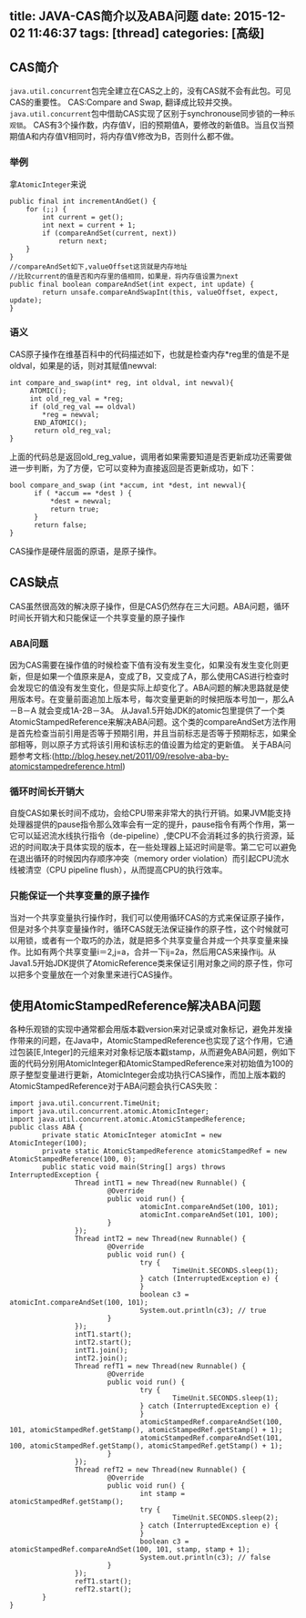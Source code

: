 title: JAVA-CAS简介以及ABA问题
date: 2015-12-02 11:46:37
tags: [thread]
categories: [高级]
---
## CAS简介
`java.util.concurrent`包完全建立在CAS之上的，没有CAS就不会有此包。可见CAS的重要性。 CAS:Compare and Swap, 翻译成比较并交换。 `java.util.concurrent`包中借助CAS实现了区别于synchronouse同步锁的一种`乐观锁`。
CAS有3个操作数，内存值V，旧的预期值A，要修改的新值B。当且仅当预期值A和内存值V相同时，将内存值V修改为B，否则什么都不做。
### 举例
拿`AtomicInteger`来说
```
public final int incrementAndGet() {
    for (;;) {
        int current = get();
        int next = current + 1;
        if (compareAndSet(current, next))
            return next;
    }
}
//compareAndSet如下,valueOffset这货就是内存地址
//比较current的值是否和内存里的值相同，如果是，将内存值设置为next
public final boolean compareAndSet(int expect, int update) {
        return unsafe.compareAndSwapInt(this, valueOffset, expect, update);
}
```

### 语义
CAS原子操作在维基百科中的代码描述如下，也就是检查内存*reg里的值是不是oldval，如果是的话，则对其赋值newval:
```
int compare_and_swap(int* reg, int oldval, int newval){
     ATOMIC();
     int old_reg_val = *reg;
     if (old_reg_val == oldval)
        *reg = newval;
      END_ATOMIC();
      return old_reg_val;
}
```
上面的代码总是返回old_reg_value，调用者如果需要知道是否更新成功还需要做进一步判断，为了方便，它可以变种为直接返回是否更新成功，如下：
```
bool compare_and_swap (int *accum, int *dest, int newval){
      if ( *accum == *dest ) {
          *dest = newval;
          return true;
      }
      return false;
}
```
CAS操作是硬件层面的原语，是原子操作。

## CAS缺点

CAS虽然很高效的解决原子操作，但是CAS仍然存在三大问题。ABA问题，循环时间长开销大和只能保证一个共享变量的原子操作

### ABA问题
因为CAS需要在操作值的时候检查下值有没有发生变化，如果没有发生变化则更新，但是如果一个值原来是A，变成了B，又变成了A，那么使用CAS进行检查时会发现它的值没有发生变化，但是实际上却变化了。ABA问题的解决思路就是使用版本号。在变量前面追加上版本号，每次变量更新的时候把版本号加一，那么A－B－A 就会变成1A-2B－3A。 从Java1.5开始JDK的atomic包里提供了一个类AtomicStampedReference来解决ABA问题。这个类的compareAndSet方法作用是首先检查当前引用是否等于预期引用，并且当前标志是否等于预期标志，如果全部相等，则以原子方式将该引用和该标志的值设置为给定的更新值。 关于ABA问题参考文档:(http://blog.hesey.net/2011/09/resolve-aba-by-atomicstampedreference.html)
### 循环时间长开销大
自旋CAS如果长时间不成功，会给CPU带来非常大的执行开销。如果JVM能支持处理器提供的pause指令那么效率会有一定的提升，pause指令有两个作用，第一它可以延迟流水线执行指令（de-pipeline）,使CPU不会消耗过多的执行资源，延迟的时间取决于具体实现的版本，在一些处理器上延迟时间是零。第二它可以避免在退出循环的时候因内存顺序冲突（memory order violation）而引起CPU流水线被清空（CPU pipeline flush），从而提高CPU的执行效率。
### 只能保证一个共享变量的原子操作
当对一个共享变量执行操作时，我们可以使用循环CAS的方式来保证原子操作，但是对多个共享变量操作时，循环CAS就无法保证操作的原子性，这个时候就可以用锁，或者有一个取巧的办法，就是把多个共享变量合并成一个共享变量来操作。比如有两个共享变量i＝2,j=a，合并一下ij=2a，然后用CAS来操作ij。从Java1.5开始JDK提供了AtomicReference类来保证引用对象之间的原子性，你可以把多个变量放在一个对象里来进行CAS操作。

## 使用AtomicStampedReference解决ABA问题
各种乐观锁的实现中通常都会用版本戳version来对记录或对象标记，避免并发操作带来的问题，在Java中，AtomicStampedReference<E>也实现了这个作用，它通过包装[E,Integer]的元组来对对象标记版本戳stamp，从而避免ABA问题，例如下面的代码分别用AtomicInteger和AtomicStampedReference来对初始值为100的原子整型变量进行更新，AtomicInteger会成功执行CAS操作，而加上版本戳的AtomicStampedReference对于ABA问题会执行CAS失败：
```
import java.util.concurrent.TimeUnit;
import java.util.concurrent.atomic.AtomicInteger;
import java.util.concurrent.atomic.AtomicStampedReference;
public class ABA {
        private static AtomicInteger atomicInt = new AtomicInteger(100);
        private static AtomicStampedReference atomicStampedRef = new AtomicStampedReference(100, 0);
        public static void main(String[] args) throws InterruptedException {
                Thread intT1 = new Thread(new Runnable() {
                        @Override
                        public void run() {
                                atomicInt.compareAndSet(100, 101);
                                atomicInt.compareAndSet(101, 100);
                        }
                });
                Thread intT2 = new Thread(new Runnable() {
                        @Override
                        public void run() {
                                try {
                                        TimeUnit.SECONDS.sleep(1);
                                } catch (InterruptedException e) {
                                }
                                boolean c3 = atomicInt.compareAndSet(100, 101);
                                System.out.println(c3); // true
                        }
                });
                intT1.start();
                intT2.start();
                intT1.join();
                intT2.join();
                Thread refT1 = new Thread(new Runnable() {
                        @Override
                        public void run() {
                                try {
                                        TimeUnit.SECONDS.sleep(1);
                                } catch (InterruptedException e) {
                                }
                                atomicStampedRef.compareAndSet(100, 101, atomicStampedRef.getStamp(), atomicStampedRef.getStamp() + 1);
                                atomicStampedRef.compareAndSet(101, 100, atomicStampedRef.getStamp(), atomicStampedRef.getStamp() + 1);
                        }
                });
                Thread refT2 = new Thread(new Runnable() {
                        @Override
                        public void run() {
                                int stamp = atomicStampedRef.getStamp();
                                try {
                                        TimeUnit.SECONDS.sleep(2);
                                } catch (InterruptedException e) {
                                }
                                boolean c3 = atomicStampedRef.compareAndSet(100, 101, stamp, stamp + 1);
                                System.out.println(c3); // false
                        }
                });
                refT1.start();
                refT2.start();
        }
}
```
